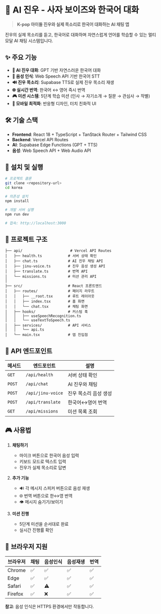 # 🎤 AI 진우 - 사자 보이즈와 한국어 대화

> **K-pop 아이돌 진우와 실제 목소리로 한국어 대화하는 AI 채팅 앱**

진우의 실제 목소리를 듣고, 한국어로 대화하며 자연스럽게 언어를 학습할 수 있는 멀티모달 AI 채팅 시스템입니다.

## ✨ 주요 기능

- **🎯 AI 진우 대화**: GPT 기반 자연스러운 한국어 대화
- **🎤 음성 인식**: Web Speech API 기반 한국어 STT
- **🔊 진우 목소리**: Supabase TTS로 실제 진우 목소리 재생
- **🌐 실시간 번역**: 한국어 ↔ 영어 즉시 번역
- **🎮 미션 시스템**: 5단계 학습 미션 (인사 → 자기소개 → 질문 → 관심사 → 작별)
- **📱 모바일 최적화**: 반응형 디자인, 터치 친화적 UI

## 🛠 기술 스택

- **Frontend**: React 18 + TypeScript + TanStack Router + Tailwind CSS
- **Backend**: Vercel API Routes
- **AI**: Supabase Edge Functions (GPT + TTS)
- **음성**: Web Speech API + Web Audio API

## 🚀 설치 및 실행

```bash
# 프로젝트 클론
git clone <repository-url>
cd korea

# 의존성 설치
npm install

# 개발 서버 실행
npm run dev

# 접속: http://localhost:3000
```

## 📁 프로젝트 구조

```
├── api/                      # Vercel API Routes
│   ├── health.ts            # 서버 상태 확인
│   ├── chat.ts              # AI 진우 채팅 API
│   ├── jinu-voice.ts        # 진우 음성 생성 API
│   ├── translate.ts         # 번역 API
│   └── missions.ts          # 미션 관리 API
│
├── src/                     # React 프론트엔드
│   ├── routes/              # 페이지 라우트
│   │   ├── __root.tsx       # 루트 레이아웃
│   │   ├── index.tsx        # 홈 화면
│   │   └── chat.tsx         # 채팅 화면
│   ├── hooks/               # 커스텀 훅
│   │   ├── useSpeechRecognition.ts
│   │   └── useTextToSpeech.ts
│   ├── services/            # API 서비스
│   │   └── api.ts
│   └── main.tsx             # 앱 진입점
```

## 🔌 API 엔드포인트

| 메서드 | 엔드포인트        | 설명                  |
| ------ | ----------------- | --------------------- |
| `GET`  | `/api/health`     | 서버 상태 확인        |
| `POST` | `/api/chat`       | AI 진우와 채팅        |
| `POST` | `/api/jinu-voice` | 진우 목소리 음성 생성 |
| `POST` | `/api/translate`  | 한국어↔영어 번역     |
| `GET`  | `/api/missions`   | 미션 목록 조회        |

## 🎮 사용법

1. **채팅하기**
   - 마이크 버튼으로 한국어 음성 입력
   - 키보드 모드로 텍스트 입력
   - 진우가 실제 목소리로 답변

2. **추가 기능**
   - 🔊 각 메시지 스피커 버튼으로 음성 재생
   - 🌐 번역 버튼으로 한↔영 번역
   - 👁 메시지 숨기기/보이기

3. **미션 진행**
   - 5단계 미션을 순서대로 완료
   - 실시간 진행률 확인

## 🌟 브라우저 지원

| 브라우저 | 채팅 | 음성인식 | 음성재생 | 번역 |
| -------- | ---- | -------- | -------- | ---- |
| Chrome   | ✅   | ✅       | ✅       | ✅   |
| Edge     | ✅   | ✅       | ✅       | ✅   |
| Safari   | ✅   | ⚠️       | ✅       | ✅   |
| Firefox  | ✅   | ❌       | ✅       | ✅   |

**참고**: 음성 인식은 HTTPS 환경에서만 작동합니다.
